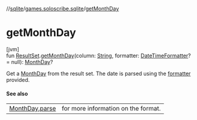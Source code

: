 //[sqlite](../../index.md)/[games.soloscribe.sqlite](index.md)/[getMonthDay](get-month-day.md)

# getMonthDay

[jvm]\
fun [ResultSet](https://docs.oracle.com/javase/8/docs/api/java/sql/ResultSet.html).[getMonthDay](get-month-day.md)(column: [String](https://kotlinlang.org/api/core/kotlin-stdlib/kotlin/-string/index.html), formatter: [DateTimeFormatter](https://docs.oracle.com/javase/8/docs/api/java/time/format/DateTimeFormatter.html)? = null): [MonthDay](https://docs.oracle.com/javase/8/docs/api/java/time/MonthDay.html)?

Get a [MonthDay](https://docs.oracle.com/javase/8/docs/api/java/time/MonthDay.html) from the result set. The date is parsed using the [formatter](get-month-day.md) provided.

#### See also

| | |
|---|---|
| [MonthDay.parse](https://docs.oracle.com/javase/8/docs/api/java/time/MonthDay.html#parse-kotlin.CharSequence-) | for more information on the format. |